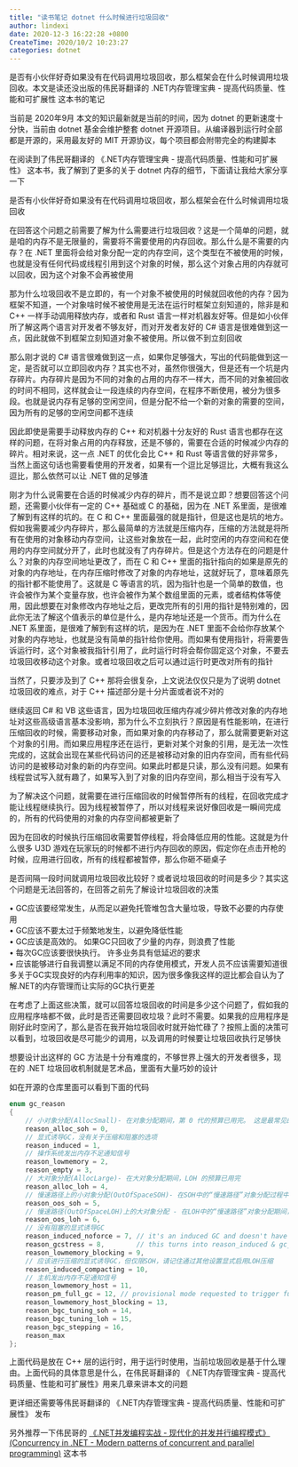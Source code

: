 ```yaml
---
title: "读书笔记 dotnet 什么时候进行垃圾回收"
author: lindexi
date: 2020-12-3 16:22:28 +0800
CreateTime: 2020/10/2 10:23:27
categories: dotnet
---
```


是否有小伙伴好奇如果没有在代码调用垃圾回收，那么框架会在什么时候调用垃圾回收。本文是读还没出版的伟民哥翻译的 .NET内存管理宝典 - 提高代码质量、性能和可扩展性 这本书的笔记

<!--more-->


<!-- CreateTime:2020/10/2 10:23:27 -->



当前是 2020年9月 本文的知识最新就是当前的时间，因为 dotnet 的更新速度十分快，当前由 dotnet 基金会维护整套 dotnet 开源项目。从编译器到运行时全部都是开源的，采用最友好的 MIT 开源协议，每个项目都会附带完全的构建脚本

在阅读到了伟民哥翻译的 《.NET内存管理宝典 - 提高代码质量、性能和可扩展性》 这本书，我了解到了更多的关于 dotnet 内存的细节，下面请让我给大家分享一下

是否有小伙伴好奇如果没有在代码调用垃圾回收，那么框架会在什么时候调用垃圾回收

在回答这个问题之前需要了解为什么需要进行垃圾回收？这是一个简单的问题，就是咱的内存不是无限量的，需要将不需要使用的内存回收。那么什么是不需要的内存？在 .NET 里面将会给对象分配一定的内存空间，这个类型在不被使用的时候，也就是没有任何代码或线程引用到这个对象的时候，那么这个对象占用的内存就可以回收，因为这个对象不会再被使用

那为什么垃圾回收不是立即的，有一个对象不被使用的时候就回收他的内存？因为框架不知道，一个对象啥时候不被使用是无法在运行时框架立刻知道的，除非是和 C++ 一样手动调用释放内存，或者和 Rust 语言一样对机器友好等。但是如小伙伴所了解这两个语言对开发者不够友好，而对开发者友好的 C# 语言是很难做到这一点，因此就做不到框架立刻知道对象不被使用。所以做不到立刻回收

那么刚才说的 C# 语言很难做到这一点，如果你足够强大，写出的代码能做到这一定，是否就可以立即回收内存？其实也不对，虽然你很强大，但是还有一个坑是内存碎片。内存碎片是因为不同的对象的占用的内存不一样大，而不同的对象被回收的时间不相同，这样就会让一段连续的内存空间，在程序不断使用，被分为很多段。也就是说内存有足够的空闲空间，但是分配不给一个新的对象的需要的空间，因为所有的足够的空闲空间都不连续

因此即使是需要手动释放内存的 C++ 和对机器十分友好的 Rust 语言也都存在这样的问题，在将对象占用的内存释放，还是不够的，需要在合适的时候减少内存的碎片。相对来说，这一点 .NET 的优化会比 C++ 和 Rust 等语言做的好非常多，当然上面这句话也需要看使用的开发者，如果有一个逗比足够逗比，大概有我这么逗比，那么依然可以让 .NET 做的足够渣

刚才为什么说需要在合适的时候减少内存的碎片，而不是说立即？想要回答这个问题，还需要小伙伴有一定的 C++ 基础或 C 的基础，因为在 .NET 系里面，是很难了解到有这样的坑的。在 C 和 C++ 里面最强的就是指针，但是这也是坑的地方。假如我需要减少内存碎片，那么最简单的方法就是压缩内存，压缩的方法就是将所有在使用的对象移动内存空间，让这些对象放在一起，此时空闲的内存空间和在使用的内存空间就分开了，此时也就没有了内存碎片。但是这个方法存在的问题是什么？对象的内存空间地址更改了，而在 C 和 C++ 里面的指针指向的如果是原先的对象的内存地址，在内存压缩时修改了对象的内存地址，这就好玩了，意味着原先的指针都不能使用了。这就是 C 等语言的坑，因为指针也是一个简单的数值，也许会被作为某个变量存放，也许会被作为某个数组里面的元素，或者结构体等使用，因此想要在对象修改内存地址之后，更改完所有的引用的指针是特别难的，因此你无法了解这个值表示的单位是什么，是内存地址还是一个货币。而为什么在 .NET 系里面，是很难了解到有这样的坑，是因为在 .NET 里面不会给你存放某个对象的内存地址，也就是没有简单的指针给你使用。而如果有使用指针，将需要告诉运行时，这个对象被我指针引用了，此时运行时将会帮你固定这个对象，不要去垃圾回收移动这个对象。或者垃圾回收之后可以通过运行时更改对所有的指针

当然了，只要涉及到了 C++ 那将会很复杂，上文说法仅仅只是为了说明 dotnet 垃圾回收的难点，对于 C++ 描述部分是十分片面或者说不对的

继续返回 C# 和 VB 这些语言，因为垃圾回收压缩内存减少碎片修改对象的内存地址对这些高级语言基本没影响，那为什么不立刻执行？原因是有性能影响，在进行压缩回收的时候，需要移动对象，而如果对象的内存移动了，那么就需要更新对这个对象的引用。而如果应用程序还在运行，更新对某个对象的引用，是无法一次性完成的，这就会出现在某些代码访问的还是被移动对象的旧内存空间，而有些代码访问的是被移动对象的新的内存空间。如果此时都是只读，那么没有问题。如果有线程尝试写入就有趣了，如果写入到了对象的旧内存空间，那么相当于没有写入

为了解决这个问题，就需要在进行压缩回收的时候暂停所有的线程，在回收完成才能让线程继续执行。因为线程被暂停了，所以对线程来说好像回收是一瞬间完成的，所有的代码使用的对象的内存空间都被更新了

因为在回收的时候执行压缩回收需要暂停线程，将会降低应用的性能。这就是为什么很多 U3D 游戏在玩家玩的时候都不进行内存回收的原因，假定你在点击开枪的时候，应用进行回收，所有的线程都被暂停，那么你砸不砸桌子

是否间隔一段时间就调用垃圾回收比较好？或者说垃圾回收的时间是多少？其实这个问题是无法回答的，在回答之前先了解设计垃圾回收的决策

•	GC应该要经常发生，从而足以避免托管堆包含大量垃圾，导致不必要的内存使用  
•	GC应该不要太过于频繁地发生，以避免降低性能  
•	GC应该是高效的。 如果GC只回收了少量的内存，则浪费了性能  
•	每次GC应该要很快执行。 许多业务具有低延迟的要求  
•	应该能够进行自我调整以满足不同的内存使用模式，开发人员不应该需要知道很多关于GC实现良好的内存利用率的知识，因为很多像我这样的逗比都会自认为了解.NET的内存管理而让实际的GC执行更差

在考虑了上面这些决策，就可以回答垃圾回收的时间是多少这个问题了，假如我的应用程序啥都不做，此时是否还需要回收垃圾？此时不需要。如果我的应用程序是刚好此时空闲了，那么是否在我开始垃圾回收时就开始忙碌了？按照上面的决策可以看到，垃圾回收是尽可能少的调用，以及调用的时候要让垃圾回收执行足够快

想要设计出这样的 GC 方法是十分有难度的，不够世界上强大的开发者很多，现在的 .NET 垃圾回收机制就是艺术品，里面有大量巧妙的设计

如在开源的仓库里面可以看到下面的代码

```csharp
enum gc_reason
{
    // 小对象分配(AllocSmall)- 在对象分配期间，第 0 代的预算已用完。 这是最常见的情况，在第 0 代分配预算超出的情况下触发
    reason_alloc_soh = 0,
    // 显式诱导GC，没有关于压缩和阻塞的选项
    reason_induced = 1,
    // 操作系统发出内存不足通知信号
    reason_lowmemory = 2,
    reason_empty = 3,
    // 大对象分配(AllocLarge)- 在大对象分配期间，LOH 的预算已用完
    reason_alloc_loh = 4,
    // 慢速路径上的小对象分配(OutOfSpaceSOH)- 在SOH中的“慢速路径”对象分配过程中，分配器空间不足，即使经过一些段重组，甚至可能已经运行了GC，仍然没有所需的可用空间。在具有较大虚拟内存空间的64位运行时中，这应该是一个相当罕见的原因。但是，即使在64位运行时，这种情况也可能发生在工作站GC中
    reason_oos_soh = 5,
    // 慢速路径(OutOfSpaceLOH)上的大对象分配 - 在LOH中的“慢速路径”对象分配期间，分配器空间不足。与OutOfSpaceSOH类似，它应该并不常见
    reason_oos_loh = 6,
    // 没有阻塞的显式诱导GC
    reason_induced_noforce = 7, // it's an induced GC and doesn't have to be blocking.
    reason_gcstress = 8,        // this turns into reason_induced & gc_mechanisms.stress_induced = true
    reason_lowmemory_blocking = 9,
    // 应该进行压缩的显式诱导GC，但仅限SOH，请记住通过其他设置显式启用LOH压缩
    reason_induced_compacting = 10,
    // 主机发出内存不足通知信号
    reason_lowmemory_host = 11,
    reason_pm_full_gc = 12, // provisional mode requested to trigger full GC
    reason_lowmemory_host_blocking = 13,
    reason_bgc_tuning_soh = 14,
    reason_bgc_tuning_loh = 15,
    reason_bgc_stepping = 16,
    reason_max
};
```

上面代码是放在 C++ 层的运行时，用于运行时使用，当前垃圾回收是基于什么理由。上面代码的具体意思是什么，在伟民哥翻译的 《.NET内存管理宝典 - 提高代码质量、性能和可扩展性》用来几章来讲本文的问题


更详细还需要等伟民哥翻译的 《.NET内存管理宝典 - 提高代码质量、性能和可扩展性》 发布

另外推荐一下伟民哥的 [《.NET并发编程实战 - 现代化的并发并行编程模式》(Concurrency in .NET - Modern patterns of concurrent and parallel programming)](https://re.jd.com/cps/item/12860976.html) 这本书

